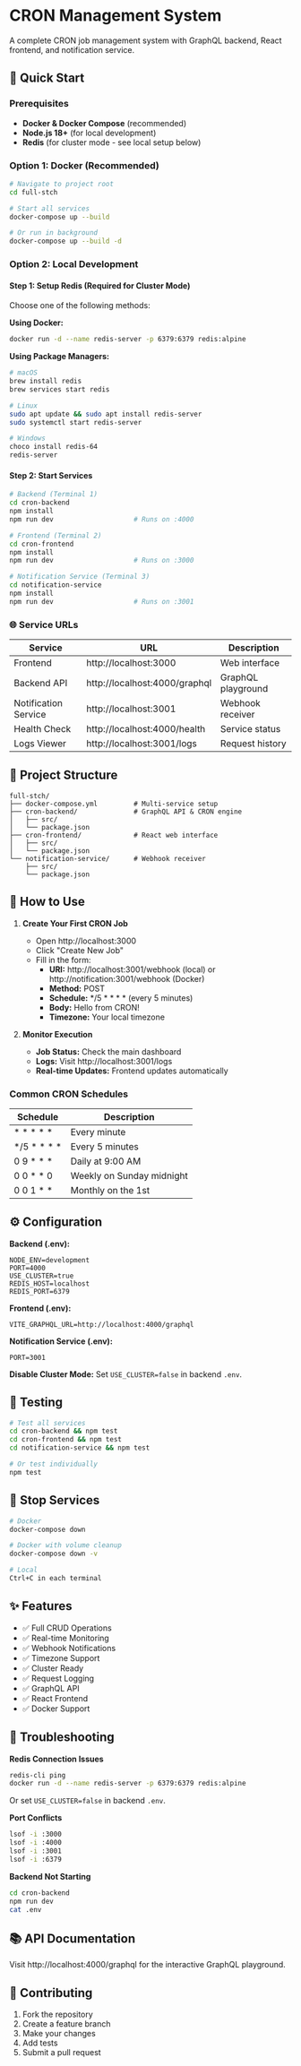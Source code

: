 # CRON Management System

A complete CRON job management system with GraphQL backend, React frontend, and notification service.

## 🚀 Quick Start

### Prerequisites
- **Docker & Docker Compose** (recommended)
- **Node.js 18+** (for local development)
- **Redis** (for cluster mode - see local setup below)

### Option 1: Docker (Recommended)
```bash
# Navigate to project root
cd full-stch

# Start all services
docker-compose up --build

# Or run in background
docker-compose up --build -d
```

### Option 2: Local Development

#### Step 1: Setup Redis (Required for Cluster Mode)
Choose one of the following methods:

**Using Docker:**
```bash
docker run -d --name redis-server -p 6379:6379 redis:alpine
```

**Using Package Managers:**
```bash
# macOS
brew install redis
brew services start redis

# Linux
sudo apt update && sudo apt install redis-server
sudo systemctl start redis-server

# Windows
choco install redis-64
redis-server
```



#### Step 2: Start Services
```bash
# Backend (Terminal 1)
cd cron-backend
npm install
npm run dev                    # Runs on :4000

# Frontend (Terminal 2)
cd cron-frontend
npm install
npm run dev                    # Runs on :3000

# Notification Service (Terminal 3)
cd notification-service
npm install
npm run dev                    # Runs on :3001
```

### 🌐 Service URLs
| Service              | URL                                  | Description            |
|----------------------|--------------------------------------|------------------------|
| Frontend             | http://localhost:3000                | Web interface          |
| Backend API          | http://localhost:4000/graphql        | GraphQL playground     |
| Notification Service | http://localhost:3001                | Webhook receiver       |
| Health Check         | http://localhost:4000/health         | Service status         |
| Logs Viewer          | http://localhost:3001/logs           | Request history        |

## 📁 Project Structure
```
full-stch/
├── docker-compose.yml         # Multi-service setup
├── cron-backend/              # GraphQL API & CRON engine
│   ├── src/
│   └── package.json
├── cron-frontend/             # React web interface
│   ├── src/
│   └── package.json
└── notification-service/      # Webhook receiver
    ├── src/
    └── package.json
```

## 🎯 How to Use

1. **Create Your First CRON Job**
    - Open http://localhost:3000
    - Click "Create New Job"
    - Fill in the form:
        - **URI:** http://localhost:3001/webhook (local) or http://notification:3001/webhook (Docker)
        - **Method:** POST
        - **Schedule:** */5 * * * * (every 5 minutes)
        - **Body:** Hello from CRON!
        - **Timezone:** Your local timezone

2. **Monitor Execution**
    - **Job Status:** Check the main dashboard
    - **Logs:** Visit http://localhost:3001/logs
    - **Real-time Updates:** Frontend updates automatically

### Common CRON Schedules
| Schedule      | Description                |
|---------------|----------------------------|
| * * * * *     | Every minute               |
| */5 * * * *   | Every 5 minutes            |
| 0 9 * * *     | Daily at 9:00 AM            |
| 0 0 * * 0     | Weekly on Sunday midnight   |
| 0 0 1 * *     | Monthly on the 1st          |

## ⚙️ Configuration

**Backend (.env):**
```env
NODE_ENV=development
PORT=4000
USE_CLUSTER=true
REDIS_HOST=localhost
REDIS_PORT=6379
```

**Frontend (.env):**
```env
VITE_GRAPHQL_URL=http://localhost:4000/graphql
```

**Notification Service (.env):**
```env
PORT=3001
```

**Disable Cluster Mode:** Set `USE_CLUSTER=false` in backend `.env`.

## 🧪 Testing
```bash
# Test all services
cd cron-backend && npm test
cd cron-frontend && npm test
cd notification-service && npm test

# Or test individually
npm test
```

## 🛑 Stop Services
```bash
# Docker
docker-compose down

# Docker with volume cleanup
docker-compose down -v

# Local
Ctrl+C in each terminal
```

## ✨ Features
- ✅ Full CRUD Operations
- ✅ Real-time Monitoring
- ✅ Webhook Notifications
- ✅ Timezone Support
- ✅ Cluster Ready
- ✅ Request Logging
- ✅ GraphQL API
- ✅ React Frontend
- ✅ Docker Support

## 🔧 Troubleshooting

**Redis Connection Issues**
```bash
redis-cli ping
docker run -d --name redis-server -p 6379:6379 redis:alpine
```
Or set `USE_CLUSTER=false` in backend `.env`.

**Port Conflicts**
```bash
lsof -i :3000
lsof -i :4000
lsof -i :3001
lsof -i :6379
```

**Backend Not Starting**
```bash
cd cron-backend
npm run dev
cat .env
```

## 📚 API Documentation
Visit http://localhost:4000/graphql for the interactive GraphQL playground.

## 🤝 Contributing
1. Fork the repository
2. Create a feature branch
3. Make your changes
4. Add tests
5. Submit a pull request

